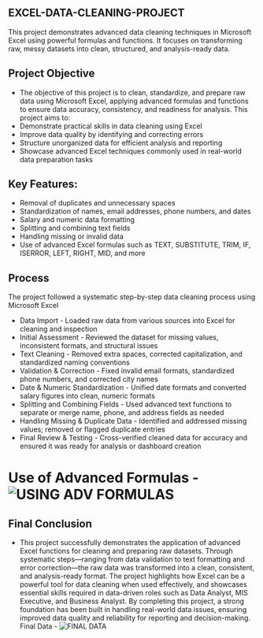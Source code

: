 ## EXCEL-DATA-CLEANING-PROJECT
This project demonstrates advanced data cleaning techniques in Microsoft Excel using powerful formulas and functions. It focuses on transforming raw, messy datasets into clean, structured, and analysis-ready data.

## Project Objective
- The objective of this project is to clean, standardize, and prepare raw data using Microsoft Excel, applying advanced formulas and functions to ensure data accuracy, consistency, and readiness for analysis. This project aims to:
- Demonstrate practical skills in data cleaning using Excel
- Improve data quality by identifying and correcting errors
- Structure unorganized data for efficient analysis and reporting
- Showcase advanced Excel techniques commonly used in real-world data preparation tasks

## Key Features:
- Removal of duplicates and unnecessary spaces
- Standardization of names, email addresses, phone numbers, and dates
- Salary and numeric data formatting
- Splitting and combining text fields
- Handling missing or invalid data
- Use of advanced Excel formulas such as TEXT, SUBSTITUTE, TRIM, IF, ISERROR, LEFT, RIGHT, MID, and more

## Process
The project followed a systematic step-by-step data cleaning process using Microsoft Excel
- Data Import - Loaded raw data from various sources into Excel for cleaning and inspection
- Initial Assessment - Reviewed the dataset for missing values, inconsistent formats, and structural issues
- Text Cleaning - Removed extra spaces, corrected capitalization, and standardized naming conventions
- Validation & Correction - Fixed invalid email formats, standardized phone numbers, and corrected city names
- Date & Numeric Standardization - Unified date formats and converted salary figures into clean, numeric formats
- Splitting and Combining Fields - Used advanced text functions to separate or merge name, phone, and address fields as needed
- Handling Missing & Duplicate Data - Identified and addressed missing values; removed or flagged duplicate entries
- Final Review & Testing - Cross-verified cleaned data for accuracy and ensured it was ready for analysis or dashboard creation

# Use of Advanced Formulas - ![USING ADV FORMULAS](https://github.com/user-attachments/assets/52242221-b9dc-48df-91bb-bb574b9f959c)

## Final Conclusion
- This project successfully demonstrates the application of advanced Excel functions for cleaning and preparing raw datasets. Through systematic steps—ranging from data validation to text formatting and error correction—the raw data was transformed into a clean, consistent, and analysis-ready format. The project highlights how Excel can be a powerful tool for data cleaning when used effectively, and showcases essential skills required in data-driven roles such as Data Analyst, MIS Executive, and Business Analyst. By completing this project, a strong foundation has been built in handling real-world data issues, ensuring improved data quality and reliability for reporting and decision-making.
Final Data - ![FINAL DATA](https://github.com/user-attachments/assets/ac147b07-a65f-41ad-99e7-d308bdd5d149)

